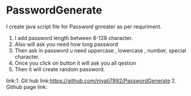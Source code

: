 # PasswordGenerate
I create java script file for Password gnreater as per requriment.
1. I add password length between 8-128 character.
2. Also will ask you need how long password
3. Then ask in password u need uppercase , lowercase , number, special character.
4. Once you click on button it will ask you all qestion
5. Then it will create random password.

link:1. Git hub link:https://github.com/niyati7892/PasswordGenerate
     2. Github page link:
